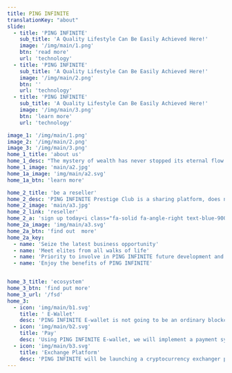 ```yaml
---
title: PING INFINITE
translationKey: "about"
slide:
  - title: 'PING INFINITE'
    sub_title: 'A Quality Lifestyle Can Be Easily Achieved Here!'
    image: '/img/main/1.png'
    btn: 'read more'
    url: 'technology'
  - title: 'PING INFINITE'
    sub_title: 'A Quality Lifestyle Can Be Easily Achieved Here!'
    image: '/img/main/2.png'
    btn: ''
    url: 'technology'
  - title: 'PING INFINITE'
    sub_title: 'A Quality Lifestyle Can Be Easily Achieved Here!'
    image: '/img/main/3.png'
    btn: 'learn more'
    url: 'technology'

image_1: '/img/main/1.png'
image_2: '/img/main/2.png'
image_3: '/img/main/3.png'
home_1_title: 'about us'
home_1_desc: "The mystery of wealth has never stopped its eternal flow of value, the evolution of civilization has brought about tremendous changes in the form of wealth, however the essence of wealth has never changed, value of wealth can ONLY be found when there is a flow. When the global economy is affected, money couldn't flow, how can wealth be created?<br><br>The establishment of PING INFINITE is to create a society for people pursue a better lifestyle from the basic living necessity to a better living lifestyle. In PING INFINITE, we created this program not just to provide a platform for us to solve the poverty but to provide a long-lasting platform for everyone to pursue a luxury lifestyle."
home_1_image: 'main/a2.jpg'
home_1a_image: 'img/main/a2.svg'
home_1a_btn: 'learn more'

home_2_title: 'be a reseller'
home_2_desc: 'PING INFINITE Prestige Club is a sharing platform, does not belongs to ones but belongs to everyone. In PING INFINITE Prestige Club, we gather all elite talents from all walks of life, no matter which country they came from, regardless of their status, we treat all members equally.'
home_2_image: 'main/a3.jpg'
home_2_link: 'reseller'
home_2_a: 'sign up today<i class="fa-solid fa-angle-right text-blue-900"></i>'
home_2a_image: 'img/main/a3.svg'
home_2a_btn: 'find out  more'
home_2a_key:
  - name: 'Seize the latest business opportunity'
  - name: 'Meet elites from all walks of life'
  - name: 'Priority to involve in PING INFINITE future development and investment'
  - name: 'Enjoy the benefits of PING INFINITE'


home_3_title: 'ecosystem'
home_3_btn: 'find put more'
home_3_url: '/fsd'
home_3:
  - icon: 'img/main/b1.svg'
    title: ' E-Wallet'
    desc: 'PING INFINITE E-wallet is not going to be an ordinary blockchain wallet, PING INFINITE E-wallet is more liquid than the traditional wallet...'
  - icon: 'img/main/b2.svg'
    title: 'Pay'
    desc: 'Using PING INFINITE E-wallet, we will implement a payment system to enhance the usage of PING INFINITE E-Wallet, this payment system named PING INFINITE Pay...'
  - icon: 'img/main/b3.svg'
    title: 'Exchange Platform'
    desc: 'PING INFINITE will be launching a cryptocurrency exchanger platform which involve of cross-chain transaction technology'
---
```



